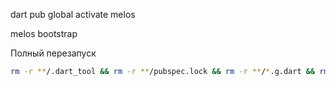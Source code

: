 dart pub global activate melos

melos bootstrap

Полный перезапуск

```bash
rm -r **/.dart_tool && rm -r **/pubspec.lock && rm -r **/*.g.dart && rm -r **/*.freezed.dart && rm -r **/*.gr.dart && melos bootstrap
```
